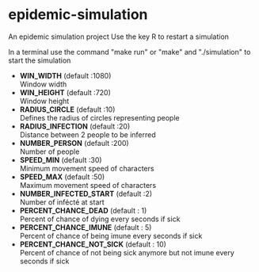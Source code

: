 # epidemic-simulation
An epidemic simulation project
Use the key R to restart a simulation

In a terminal use the command "make run" or "make" and "./simulation" to start the simulation

- **WIN_WIDTH** (default :1080)    
Window width
- **WIN_HEIGHT** (default :720)  
Window height
- **RADIUS_CIRCLE** (default :10)  
Defines the radius of circles representing people
- **RADIUS_INFECTION** (default :20)  
Distance between 2 people to be inferred
- **NUMBER_PERSON** (default :200)  
Number of people
- **SPEED_MIN** (default :30)  
Minimum movement speed of characters
- **SPEED_MAX** (default :50)  
Maximum movement speed of characters
- **NUMBER_INFECTED_START** (default :2)  
Number of infécté at start
- **PERCENT_CHANCE_DEAD** (default : 1)  
Percent of chance of dying every seconds if sick
- **PERCENT_CHANCE_IMUNE** (default : 5)  
Percent of chance of being imune every seconds if sick
- **PERCENT_CHANCE_NOT_SICK** (default : 10)  
Percent of chance of not being sick anymore but not imune every seconds if sick
